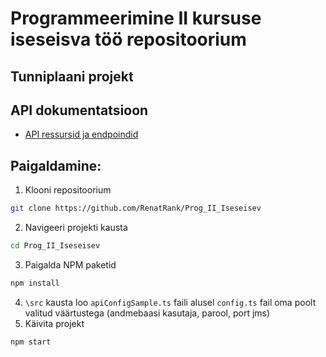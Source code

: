 # Programmeerimine II kursuse iseseisva töö repositoorium

## Tunniplaani projekt

## API dokumentatsioon
- [API ressursid ja endpoindid](apidocs/README.md)

## Paigaldamine:
1. Klooni repositoorium
```bash
git clone https://github.com/RenatRank/Prog_II_Iseseisev
```
2. Navigeeri projekti kausta
```bash
cd Prog_II_Iseseisev
```
3. Paigalda NPM paketid
```bash
npm install
```
4. `\src` kausta loo `apiConfigSample.ts` faili alusel `config.ts` fail oma poolt valitud väärtustega (andmebaasi kasutaja, parool, port jms)
5. Käivita projekt
```bash
npm start
```

